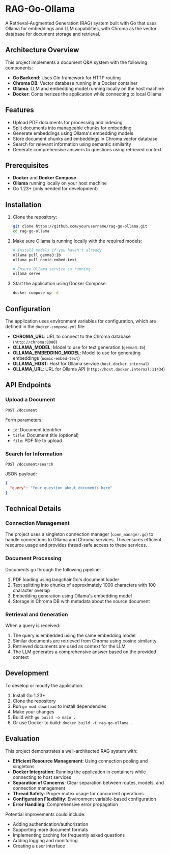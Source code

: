 
# RAG-Go-Ollama

A Retrieval-Augmented Generation (RAG) system built with Go that uses Ollama for embeddings and LLM capabilities, with Chroma as the vector database for document storage and retrieval.

## Architecture Overview

This project implements a document Q&A system with the following components:

- **Go Backend**: Uses Gin framework for HTTP routing
- **Chroma DB**: Vector database running in a Docker container
- **Ollama**: LLM and embedding model running locally on the host machine
- **Docker**: Containerizes the application while connecting to local Ollama

## Features

- Upload PDF documents for processing and indexing
- Split documents into manageable chunks for embedding
- Generate embeddings using Ollama's embedding models
- Store document chunks and embeddings in Chroma vector database
- Search for relevant information using semantic similarity
- Generate comprehensive answers to questions using retrieved context

## Prerequisites

- **Docker** and **Docker Compose**
- **Ollama** running locally on your host machine
- Go 1.23+ (only needed for development)

## Installation

1. Clone the repository:
   ```bash
   git clone https://github.com/yourusername/rag-go-ollama.git
   cd rag-go-ollama
   ```

2. Make sure Ollama is running locally with the required models:
   ```bash
   # Install models if you haven't already
   ollama pull gemma3:1b
   ollama pull nomic-embed-text
   
   # Ensure Ollama service is running
   ollama serve
   ```

3. Start the application using Docker Compose:
   ```bash
   docker compose up -d
   ```

## Configuration

The application uses environment variables for configuration, which are defined in the `docker-compose.yml` file:

- **CHROMA_URL**: URL to connect to the Chroma database (`http://chroma:8000`)
- **OLLAMA_MODEL**: Model to use for text generation (`gemma3:1b`)
- **OLLAMA_EMBEDDING_MODEL**: Model to use for generating embeddings (`nomic-embed-text`)
- **OLLAMA_HOST**: Host for Ollama service (`host.docker.internal`)
- **OLLAMA_URL**: URL for Ollama API (`http://host.docker.internal:11434`)

## API Endpoints

### Upload a Document
```
POST /document
```
Form parameters:
- `id`: Document identifier
- `title`: Document title (optional)
- `file`: PDF file to upload

### Search for Information
```
POST /document/search
```
JSON payload:
```json
{
  "query": "Your question about documents here"
}
```

## Technical Details

### Connection Management
The project uses a singleton connection manager (`conn_manager.go`) to handle connections to Ollama and Chroma services. This ensures efficient resource usage and provides thread-safe access to these services.

### Document Processing
Documents go through the following pipeline:
1. PDF loading using langchainGo's document loader
2. Text splitting into chunks of approximately 1000 characters with 100 character overlap
3. Embedding generation using Ollama's embedding model
4. Storage in Chroma DB with metadata about the source document

### Retrieval and Generation
When a query is received:
1. The query is embedded using the same embedding model
2. Similar documents are retrieved from Chroma using cosine similarity
3. Retrieved documents are used as context for the LLM
4. The LLM generates a comprehensive answer based on the provided context

## Development

To develop or modify the application:

1. Install Go 1.23+
2. Clone the repository
3. Run `go mod download` to install dependencies
4. Make your changes
5. Build with `go build -o main .`
6. Or use Docker to build: `docker build -t rag-go-ollama .`

## Evaluation

This project demonstrates a well-architected RAG system with:

- **Efficient Resource Management**: Using connection pooling and singletons
- **Docker Integration**: Running the application in containers while connecting to host services
- **Separation of Concerns**: Clear separation between routes, models, and connection management
- **Thread Safety**: Proper mutex usage for concurrent operations
- **Configuration Flexibility**: Environment variable-based configuration
- **Error Handling**: Comprehensive error propagation

Potential improvements could include:
- Adding authentication/authorization
- Supporting more document formats
- Implementing caching for frequently asked questions
- Adding logging and monitoring
- Creating a user interface
